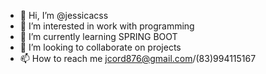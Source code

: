 - 👋 Hi, I’m @jessicacss
- 👀 I’m interested in work with programming
- 🌱 I’m currently learning SPRING BOOT
- 💞️ I’m looking to collaborate on projects
- 📫 How to reach me jcord876@gmail.com/(83)994115167

<!---
jessicacss/jessicacss is a ✨ special ✨ repository because its `README.md` (this file) appears on your GitHub profile.
You can click the Preview link to take a look at your changes.
--->
